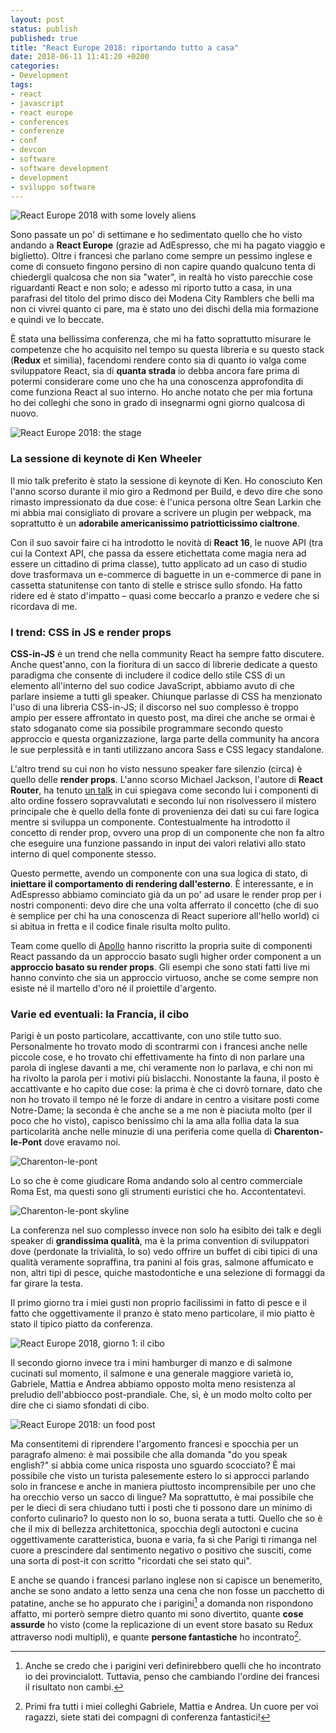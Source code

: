 ```yaml
---
layout: post
status: publish
published: true
title: "React Europe 2018: riportando tutto a casa"
date: 2018-06-11 11:41:20 +0200
categories:
- Development
tags:
- react
- javascript
- react europe
- conferences
- conferenze
- conf
- devcon
- software
- software development
- development
- sviluppo software
---
```


![React Europe 2018 with some lovely aliens](https://gitlab.com/dottorblaster/blog-images/raw/master/images/react-europe-2018-paris/2018-05-22%2011.22.40%201.jpg)

Sono passate un po' di settimane e ho sedimentato quello che ho visto andando a **React Europe** (grazie ad AdEspresso, che mi ha pagato viaggio e biglietto). Oltre i francesi che parlano come sempre un pessimo inglese e come di consueto fingono persino di non capire quando qualcuno tenta di chiedergli qualcosa che non sia "water", in realtà ho visto parecchie cose riguardanti React e non solo; e adesso mi riporto tutto a casa, in una parafrasi del titolo del primo disco dei Modena City Ramblers che belli ma non ci vivrei quanto ci pare, ma è stato uno dei dischi della mia formazione e quindi ve lo beccate.

È stata una bellissima conferenza, che mi ha fatto soprattutto misurare le competenze che ho acquisito nel tempo su questa libreria e su questo stack (**Redux** et similia), facendomi rendere conto sia di quanto io valga come sviluppatore React, sia di **quanta strada** io debba ancora fare prima di potermi considerare come uno che ha una conoscenza approfondita di come funziona React al suo interno. Ho anche notato che per mia fortuna ho dei colleghi che sono in grado di insegnarmi ogni giorno qualcosa di nuovo.

![React Europe 2018: the stage](https://gitlab.com/dottorblaster/blog-images/raw/master/images/react-europe-2018-paris/2018-06-10%2011.57.15%201.jpg)

### La sessione di keynote di Ken Wheeler
Il mio talk preferito è stato la sessione di keynote di Ken. Ho conosciuto Ken l'anno scorso durante il mio giro a Redmond per Build, e devo dire che sono rimasto impressionato da due cose: è l'unica persona oltre Sean Larkin che mi abbia mai consigliato di provare a scrivere un plugin per webpack, ma soprattutto è un **adorabile americanissimo patriotticissimo cialtrone**.

Con il suo savoir faire ci ha introdotto le novità di **React 16**, le nuove API (tra cui la Context API, che passa da essere etichettata come magia nera ad essere un cittadino di prima classe), tutto applicato ad un caso di studio dove trasformava un e-commerce di baguette in un e-commerce di pane in cassetta statunitense con tanto di stelle e strisce sullo sfondo. Ha fatto ridere ed è stato d'impatto – quasi come beccarlo a pranzo e vedere che si ricordava di me.

### I trend: CSS in JS e render props
**CSS-in-JS** è un trend che nella community React ha sempre fatto discutere. Anche quest'anno, con la fioritura di un sacco di librerie dedicate a questo paradigma che consente di includere il codice dello stile CSS di un elemento all'interno del suo codice JavaScript, abbiamo avuto di che parlare insieme a tutti gli speaker. Chiunque parlasse di CSS ha menzionato l'uso di una libreria CSS-in-JS; il discorso nel suo complesso è troppo ampio per essere affrontato in questo post, ma direi che anche se ormai è stato sdoganato come sia possibile programmare secondo questo approccio e questa organizzazione, larga parte della community ha ancora le sue perplessità e in tanti utilizzano ancora Sass e CSS legacy standalone.

L'altro trend su cui non ho visto nessuno speaker fare silenzio (circa) è quello delle **render props**. L'anno scorso Michael Jackson, l'autore di **React Router**, ha tenuto [un talk](https://www.youtube.com/watch?v=BcVAq3YFiuc) in cui spiegava come secondo lui i componenti di alto ordine fossero sopravvalutati e secondo lui non risolvessero il mistero principale che è quello della fonte di provenienza dei dati su cui fare logica mentre si sviluppa un componente. Contestualmente ha introdotto il concetto di render prop, ovvero una prop di un componente che non fa altro che eseguire una funzione passando in input dei valori relativi allo stato interno di quel componente stesso.

Questo permette, avendo un componente con una sua logica di stato, di **iniettare il comportamento di rendering dall'esterno**. È interessante, e in AdEspresso abbiamo cominciato già da un po' ad usare le render prop per i nostri componenti: devo dire che una volta afferrato il concetto (che di suo è semplice per chi ha una conoscenza di React superiore all'hello world) ci si abitua in fretta e il codice finale risulta molto pulito.

Team come quello di [Apollo](https://www.apollographql.com/) hanno riscritto la propria suite di componenti React passando da un approccio basato sugli higher order component a un **approccio basato su render props**. Gli esempi che sono stati fatti live mi hanno convinto che sia un approccio virtuoso, anche se come sempre non esiste né il martello d'oro né il proiettile d'argento.

### Varie ed eventuali: la Francia, il cibo
Parigi è un posto particolare, accattivante, con uno stile tutto suo. Personalmente ho trovato modo di scontrarmi con i francesi anche nelle piccole cose, e ho trovato chi effettivamente ha finto di non parlare una parola di inglese davanti a me, chi veramente non lo parlava, e chi non mi ha rivolto la parola per i motivi più bislacchi. Nonostante la fauna, il posto è accattivante e ho capito due cose: la prima è che ci dovrò tornare, dato che non ho trovato il tempo né le forze di andare in centro a visitare posti come Notre-Dame; la seconda è che anche se a me non è piaciuta molto (per il poco che ho visto), capisco benissimo chi la ama alla follia data la sua particolarità anche nelle minuzie di una periferia come quella di **Charenton-le-Pont** dove eravamo noi.

![Charenton-le-pont](https://gitlab.com/dottorblaster/blog-images/raw/master/images/react-europe-2018-paris/2018-06-10%2011.52.11%201.jpg)

Lo so che è come giudicare Roma andando solo al centro commerciale Roma Est, ma questi sono gli strumenti euristici che ho. Accontentatevi.

![Charenton-le-pont skyline](https://gitlab.com/dottorblaster/blog-images/raw/master/images/react-europe-2018-paris/2018-06-10%2011.45.29%201.jpg)

La conferenza nel suo complesso invece non solo ha esibito dei talk e degli speaker di **grandissima qualità**, ma è la prima convention di sviluppatori dove (perdonate la trivialità, lo so) vedo offrire un buffet di cibi tipici di una qualità veramente sopraffina, tra panini al fois gras, salmone affumicato e non, altri tipi di pesce, quiche mastodontiche e una selezione di formaggi da far girare la testa.

Il primo giorno tra i miei gusti non proprio facilissimi in fatto di pesce e il fatto che oggettivamente il pranzo è stato meno particolare, il mio piatto è stato il tipico piatto da conferenza.

![React Europe 2018, giorno 1: il cibo](https://gitlab.com/dottorblaster/blog-images/raw/master/images/react-europe-2018-paris/2018-06-05%2010.03.28%201.jpg)

Il secondo giorno invece tra i mini hamburger di manzo e di salmone cucinati sul momento, il salmone e una generale maggiore varietà io, Gabriele, Mattia e Andrea abbiamo opposto molta meno resistenza al preludio dell'abbiocco post-prandiale. Che, sì, è un modo molto colto per dire che ci siamo sfondati di cibo.

![React Europe 2018: un food post](https://gitlab.com/dottorblaster/blog-images/raw/master/images/react-europe-2018-paris/2018-06-05%2010.01.25%201.jpg)

Ma consentitemi di riprendere l'argomento francesi e spocchia per un paragrafo almeno: è mai possibile che alla domanda "do you speak english?" si abbia come unica risposta uno sguardo scocciato? È mai possibile che visto un turista palesemente estero lo si approcci parlando solo in francese e anche in maniera piuttosto incomprensibile per uno che ha orecchio verso un sacco di lingue? Ma soprattutto, è mai possibile che per le dieci di sera chiudano tutti i posti che ti possono dare un minimo di conforto culinario? Io questo non lo so, buona serata a tutti. Quello che so è che il mix di bellezza architettonica, spocchia degli autoctoni e cucina oggettivamente caratteristica, buona e varia, fa sì che Parigi ti rimanga nel cuore a prescindere dal sentimento negativo o positivo che susciti, come una sorta di post-it con scritto "ricordati che sei stato qui".

E anche se quando i francesi parlano inglese non si capisce un benemerito, anche se sono andato a letto senza una cena che non fosse un pacchetto di patatine, anche se ho appurato che i parigini[^1] a domanda non rispondono affatto, mi porterò sempre dietro quanto mi sono divertito, quante **cose assurde** ho visto (come la replicazione di un event store basato su Redux attraverso nodi multipli), e quante **persone fantastiche** ho incontrato[^2].

[^1]: Anche se credo che i parigini veri definirebbero quelli che ho incontrato io dei provincialott. Tuttavia, penso che cambiando l'ordine dei francesi il risultato non cambi.

[^2]: Primi fra tutti i miei colleghi Gabriele, Mattia e Andrea. Un cuore per voi ragazzi, siete stati dei compagni di conferenza fantastici!
